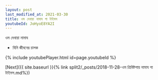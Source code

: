 ```yaml
---
layout: post
last_modified_at: 2021-03-30
title: ওম দেবায়া নামায গা টাইমস
youtubeId: JoHyoE8YA2I
---
```

 
 
 ওম দেবায়া নামায  
 
 -  যিনি জীবনের চালক 
 
  
 
  
 
 
 
 
 
 


{% include youtubePlayer.html id=page.youtubeId %}
 
[Next]({{ site.baseurl }}{% link  split2/_posts/2018-11-28-ওম ত্রিবিষ্টপায় নামায গা টাইমস.md%})
 
